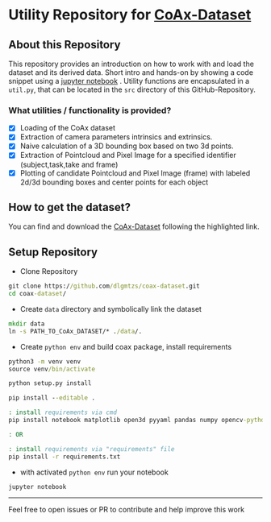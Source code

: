 # Utility Repository for [CoAx-Dataset](https://dlgmtzs.github.io/dataset-coax)

## About this Repository
This repository provides an introduction on how to work with and load the dataset and its derived data. Short intro and hands-on by showing a code snippet using a [jupyter notebook](./notebooks/DatasetPreview.ipynb) . Utility functions are encapsulated in a `util.py`, that can be located in the `src` directory of this GitHub-Repository.

### What utilities / functionality is provided?
- [x] Loading of the CoAx dataset
- [x] Extraction of camera parameters intrinsics and extrinsics.
- [x] Naive calculation of a 3D bounding box based on two 3d points.
- [x] Extraction of Pointcloud and Pixel Image for a specified identifier (subject,task,take and frame)
- [x] Plotting of candidate Pointcloud and Pixel Image (frame) with labeled 2d/3d bounding boxes and center points for each object

## How to get the dataset?
You can find and download the [CoAx-Dataset](https://dlgmtzs.github.io/dataset-coax) following the highlighted link.

## Setup Repository


- Clone Repository

```cmd
git clone https://github.com/dlgmtzs/coax-dataset.git 
cd coax-dataset/
```

- Create `data` directory and symbolically link the dataset

```cmd
mkdir data
ln -s PATH_TO_CoAx_DATASET/* ./data/.
```

- Create `python env` and build coax package, install requirements

```cmd
python3 -m venv venv
source venv/bin/activate

python setup.py install

pip install --editable .

: install requirements via cmd 
pip install notebook matplotlib open3d pyyaml pandas numpy opencv-python transformations

: OR 

: install requirements via "requirements" file
pip install -r requirements.txt 
```

- with activated `python env` run your notebook

```cmd
jupyter notebook
```

---

Feel free to open issues or PR to contribute and help improve this work
